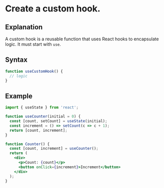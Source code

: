 # Create a custom hook.

## Explanation
A custom hook is a reusable function that uses React hooks to encapsulate logic. It must start with `use`.

## Syntax
```jsx
function useCustomHook() {
  // logic
}
```

## Example
```jsx
import { useState } from 'react';

function useCounter(initial = 0) {
  const [count, setCount] = useState(initial);
  const increment = () => setCount(c => c + 1);
  return [count, increment];
}

function Counter() {
  const [count, increment] = useCounter();
  return (
    <div>
      <p>Count: {count}</p>
      <button onClick={increment}>Increment</button>
    </div>
  );
}
``` 